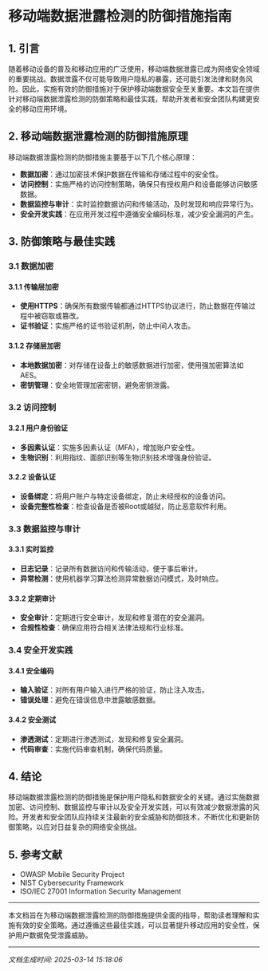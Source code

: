 # 移动端数据泄露检测的防御措施指南

## 1. 引言

随着移动设备的普及和移动应用的广泛使用，移动端数据泄露已成为网络安全领域的重要挑战。数据泄露不仅可能导致用户隐私的暴露，还可能引发法律和财务风险。因此，实施有效的防御措施对于保护移动端数据安全至关重要。本文旨在提供针对移动端数据泄露检测的防御策略和最佳实践，帮助开发者和安全团队构建更安全的移动应用环境。

## 2. 移动端数据泄露检测的防御措施原理

移动端数据泄露检测的防御措施主要基于以下几个核心原理：

- **数据加密**：通过加密技术保护数据在传输和存储过程中的安全性。
- **访问控制**：实施严格的访问控制策略，确保只有授权用户和设备能够访问敏感数据。
- **数据监控与审计**：实时监控数据访问和传输活动，及时发现和响应异常行为。
- **安全开发实践**：在应用开发过程中遵循安全编码标准，减少安全漏洞的产生。

## 3. 防御策略与最佳实践

### 3.1 数据加密

#### 3.1.1 传输层加密
- **使用HTTPS**：确保所有数据传输都通过HTTPS协议进行，防止数据在传输过程中被窃取或篡改。
- **证书验证**：实施严格的证书验证机制，防止中间人攻击。

#### 3.1.2 存储层加密
- **本地数据加密**：对存储在设备上的敏感数据进行加密，使用强加密算法如AES。
- **密钥管理**：安全地管理加密密钥，避免密钥泄露。

### 3.2 访问控制

#### 3.2.1 用户身份验证
- **多因素认证**：实施多因素认证（MFA），增加账户安全性。
- **生物识别**：利用指纹、面部识别等生物识别技术增强身份验证。

#### 3.2.2 设备认证
- **设备绑定**：将用户账户与特定设备绑定，防止未经授权的设备访问。
- **设备完整性检查**：检查设备是否被Root或越狱，防止恶意软件利用。

### 3.3 数据监控与审计

#### 3.3.1 实时监控
- **日志记录**：记录所有数据访问和传输活动，便于事后审计。
- **异常检测**：使用机器学习算法检测异常数据访问模式，及时响应。

#### 3.3.2 定期审计
- **安全审计**：定期进行安全审计，发现和修复潜在的安全漏洞。
- **合规性检查**：确保应用符合相关法律法规和行业标准。

### 3.4 安全开发实践

#### 3.4.1 安全编码
- **输入验证**：对所有用户输入进行严格的验证，防止注入攻击。
- **错误处理**：避免在错误信息中泄露敏感数据。

#### 3.4.2 安全测试
- **渗透测试**：定期进行渗透测试，发现和修复安全漏洞。
- **代码审查**：实施代码审查机制，确保代码质量。

## 4. 结论

移动端数据泄露检测的防御措施是保护用户隐私和数据安全的关键。通过实施数据加密、访问控制、数据监控与审计以及安全开发实践，可以有效减少数据泄露的风险。开发者和安全团队应持续关注最新的安全威胁和防御技术，不断优化和更新防御策略，以应对日益复杂的网络安全挑战。

## 5. 参考文献

- OWASP Mobile Security Project
- NIST Cybersecurity Framework
- ISO/IEC 27001 Information Security Management

---

本文档旨在为移动端数据泄露检测的防御措施提供全面的指导，帮助读者理解和实施有效的安全策略。通过遵循这些最佳实践，可以显著提升移动应用的安全性，保护用户数据免受泄露威胁。

---

*文档生成时间: 2025-03-14 15:18:06*
